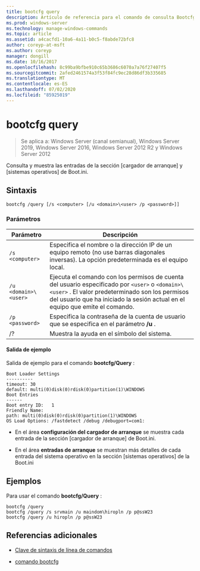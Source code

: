 ```yaml
---
title: bootcfg query
description: Artículo de referencia para el comando de consulta Bootcfg, que consulta y muestra las entradas de la sección del cargador de arranque y del sistema operativo de Boot.ini.
ms.prod: windows-server
ms.technology: manage-windows-commands
ms.topic: article
ms.assetid: a4cacfd1-10a6-4a11-b0c5-f8abde72bfc8
author: coreyp-at-msft
ms.author: coreyp
manager: dongill
ms.date: 10/16/2017
ms.openlocfilehash: 8c99ba9bfbe910c65b3686c6070a7a76f27407f5
ms.sourcegitcommit: 2afed2461574a3f53f84fc9ec28d86df3b335685
ms.translationtype: MT
ms.contentlocale: es-ES
ms.lasthandoff: 07/02/2020
ms.locfileid: "85925019"
---
```

# <a name="bootcfg-query"></a>bootcfg query

> Se aplica a: Windows Server (canal semianual), Windows Server 2019, Windows Server 2016, Windows Server 2012 R2 y Windows Server 2012

Consulta y muestra las entradas de la sección [cargador de arranque] y [sistemas operativos] de Boot.ini.

## <a name="syntax"></a>Sintaxis

```
bootcfg /query [/s <computer> [/u <domain>\<user> /p <password>]]
```

### <a name="parameters"></a>Parámetros

| Parámetro | Descripción |
| --------- | ----------- |
| `/s <computer>` | Especifica el nombre o la dirección IP de un equipo remoto (no use barras diagonales inversas). La opción predeterminada es el equipo local. |
| `/u <domain>\<user>`  | Ejecuta el comando con los permisos de cuenta del usuario especificado por `<user>` o `<domain>\<user>` . El valor predeterminado son los permisos del usuario que ha iniciado la sesión actual en el equipo que emite el comando. |
| `/p <password>` | Especifica la contraseña de la cuenta de usuario que se especifica en el parámetro **/u** . |
| /? | Muestra la ayuda en el símbolo del sistema. |

#### <a name="sample-output"></a>Salida de ejemplo

Salida de ejemplo para el comando **bootcfg/Query** :

```
Boot Loader Settings
----------
timeout: 30
default: multi(0)disk(0)rdisk(0)partition(1)\WINDOWS
Boot Entries
------
Boot entry ID:   1
Friendly Name:
path: multi(0)disk(0)rdisk(0)partition(1)\WINDOWS
OS Load Options: /fastdetect /debug /debugport=com1:
```

- En el área **configuración del cargador de arranque** se muestra cada entrada de la sección [cargador de arranque] de Boot.ini.

- En el área **entradas de arranque** se muestran más detalles de cada entrada del sistema operativo en la sección [sistemas operativos] de la Boot.ini

## <a name="examples"></a>Ejemplos

Para usar el comando **bootcfg/Query** :

```
bootcfg /query
bootcfg /query /s srvmain /u maindom\hiropln /p p@ssW23
bootcfg /query /u hiropln /p p@ssW23
```

## <a name="additional-references"></a>Referencias adicionales

- [Clave de sintaxis de línea de comandos](command-line-syntax-key.md)

- [comando bootcfg](bootcfg.md)
